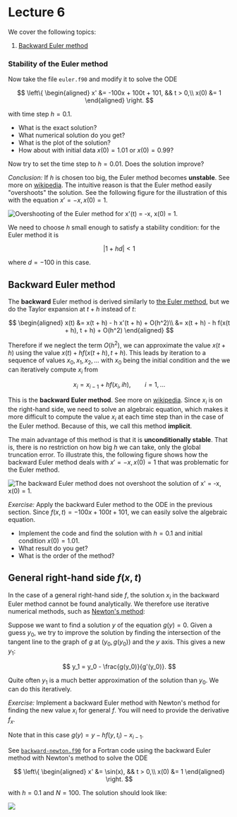 # Lecture 6

We cover the following topics:

1. [Backward Euler method](#backward-euler-method)

### Stability of the Euler method

Now take the file `euler.f90` and modify it to solve the ODE

$$
\left\{
\begin{aligned}
x' &= -100x + 100t + 101, && t > 0,\\
x(0) &= 1
\end{aligned}
\right.
$$

with time step $h = 0.1$.

- What is the exact solution?
- What numerical solution do you get?
- What is the plot of the solution?
- How about with initial data $x(0) = 1.01$ or $x(0) = 0.99$?

Now try to set the time step to $h = 0.01$. Does the solution improve?

_Conclusion:_ If $h$ is chosen too big, the Euler method becomes
**unstable**. See more on
 [wikipedia](https://en.wikipedia.org/wiki/Euler_method#Numerical_stability).
The intuitive reason is that the Euler method easily "overshoots" the
solution. See the following figure for the illustration of this with the
equation $x' = - x, x(0) = 1$.

![Overshooting of the Euler method for $x'(t) = -x, x(0) =
1$.](img/instability_euler.svg)

We need to choose $h$ small enough to satisfy a stability condition: for
the Euler method it is

$$
|1 + h d| < 1
$$

where $d = -100$ in this case.

## Backward Euler method

The **backward** Euler method is derived similarly to [the Euler
method](lec03.html#euler-method),
but we do the Taylor expansion at $t + h$ instead of $t$:

$$
\begin{aligned}
x(t)  &= x(t + h) - h x'(t + h) + O(h^2)\\
      &= x(t + h) - h f(x(t + h), t + h) + O(h^2)
\end{aligned}
$$

Therefore if we neglect the term $O(h^2)$, we can approximate the value
$x(t + h)$ using the value $x(t) + h f(x(t + h), t + h)$. This leads by
iteration to a sequence of values $x_0, x_1, x_2, \ldots$ with $x_0$ being
the initial condition and the we can iteratively compute $x_i$ from

$$
x_i = x_{i - 1} + h f(x_i, i h), \qquad i = 1, \ldots
$$

This is the **backward Euler method**. See more on
[wikipedia](https://en.wikipedia.org/wiki/Backward_Euler_method).
Since $x_i$ is on the right-hand side, we need to solve an
algebraic equation, which makes it more difficult to compute the value
$x_i$ at each time step than in the case of the Euler method. Because of
this, we call this method **implicit**.

The main advantage of this method is that it is **unconditionally
stable**. That is, there is no restriction on how big $h$ we can take,
only the global truncation error. To illustrate this, the following
figure shows how the backward Euler method deals with $x' = -x, x(0) =
1$ that was problematic for the Euler method.

![The backward Euler method does not overshoot the solution of $x' = -x,
x(0) = 1$.](img/implicit_euler.svg)

_Exercise:_ Apply the backward Euler method to the ODE in the previous
section. Since $f(x,t) = - 100 x + 100 t + 101$, we can easily solve the
algebraic equation.

 - Implement the code and find the solution with $h = 0.1$ and initial
   condition $x(0) = 1.01$.
 - What result do you get?
 - What is the order of the method?

## General right-hand side $f(x,t)$

In the case of a general right-hand side $f$, the solution $x_i$ in the
backward Euler method cannot be found analytically. We therefore use
iterative numerical methods, such as [Newton's method](https://en.wikipedia.org/wiki/Newton's_method):

Suppose we want to find a solution $y$ of the equation $g(y) = 0$. Given
a guess $y_0$, we try to improve the solution by finding the
intersection of the tangent line to the graph of $g$ at $(y_0, g(y_0))$
and the $y$ axis. This gives a new $y_1$:

$$
y_1 = y_0 - \frac{g(y_0)}{g'(y_0)}.
$$

Quite often $y_1$ is a much better approximation of the solution than
$y_0$. We can do this iteratively.

_Exercise:_ Implement a backward Euler method with Newton's method for
finding the new value $x_i$ for general $f$. You will need to provide
the derivative $f_x$.

Note that in this case $g(y) = y - h f(y, t_i) - x_{i-1}$.

See
[`backward-newton.f90`](https://github.com/rekka/intro-fortran-2016/blob/master/lec06/backward-newton.f90)
for a Fortran code using the backward Euler method with Newton's method
to solve the ODE

$$
\left\{
\begin{aligned}
x' &= \sin(x),      && t > 0,\\
x(0) &= 1
\end{aligned}
\right.
$$

with $h = 0.1$ and $N = 100$. The solution should look like:

![](img/lec06-ode-sinx.svg)

[gnuplot]: http://www.gnuplot.info/
